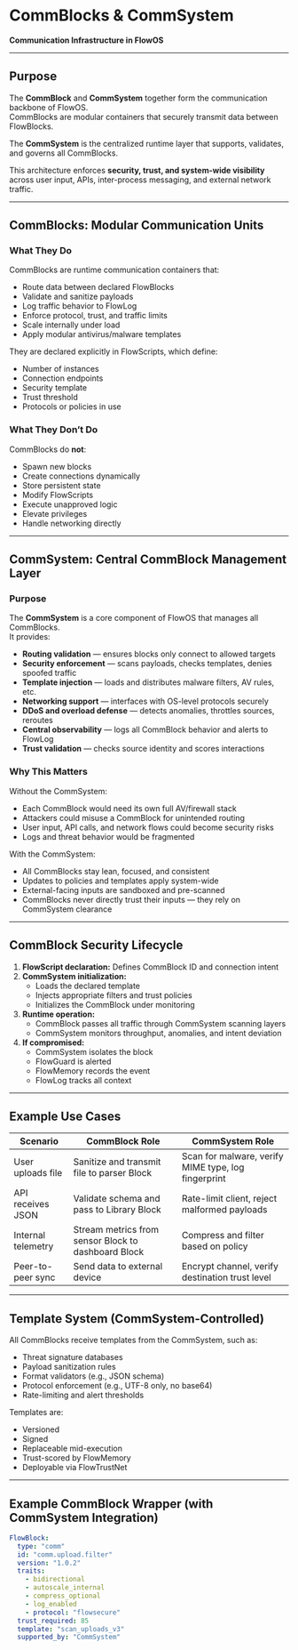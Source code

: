 # CommBlocks & CommSystem  
**Communication Infrastructure in FlowOS**

---

## Purpose

The **CommBlock** and **CommSystem** together form the communication backbone of FlowOS.  
CommBlocks are modular containers that securely transmit data between FlowBlocks.  

The **CommSystem** is the centralized runtime layer that supports, validates, and governs all CommBlocks.  

This architecture enforces **security, trust, and system-wide visibility** across user input, APIs, inter-process messaging, and external network traffic.

---

## CommBlocks: Modular Communication Units

### What They Do
CommBlocks are runtime communication containers that:

- Route data between declared FlowBlocks  
- Validate and sanitize payloads  
- Log traffic behavior to FlowLog  
- Enforce protocol, trust, and traffic limits  
- Scale internally under load  
- Apply modular antivirus/malware templates  

They are declared explicitly in FlowScripts, which define:

- Number of instances  
- Connection endpoints  
- Security template  
- Trust threshold  
- Protocols or policies in use  

### What They Don’t Do
CommBlocks do **not**:

- Spawn new blocks  
- Create connections dynamically  
- Store persistent state  
- Modify FlowScripts  
- Execute unapproved logic  
- Elevate privileges  
- Handle networking directly  

---

## CommSystem: Central CommBlock Management Layer

### Purpose
The **CommSystem** is a core component of FlowOS that manages all CommBlocks.  
It provides:

- **Routing validation** — ensures blocks only connect to allowed targets  
- **Security enforcement** — scans payloads, checks templates, denies spoofed traffic  
- **Template injection** — loads and distributes malware filters, AV rules, etc.  
- **Networking support** — interfaces with OS-level protocols securely  
- **DDoS and overload defense** — detects anomalies, throttles sources, reroutes  
- **Central observability** — logs all CommBlock behavior and alerts to FlowLog  
- **Trust validation** — checks source identity and scores interactions  

### Why This Matters
Without the CommSystem:

- Each CommBlock would need its own full AV/firewall stack  
- Attackers could misuse a CommBlock for unintended routing  
- User input, API calls, and network flows could become security risks  
- Logs and threat behavior would be fragmented  

With the CommSystem:

- All CommBlocks stay lean, focused, and consistent  
- Updates to policies and templates apply system-wide  
- External-facing inputs are sandboxed and pre-scanned  
- CommBlocks never directly trust their inputs — they rely on CommSystem clearance  

---

## CommBlock Security Lifecycle

1. **FlowScript declaration:** Defines CommBlock ID and connection intent  
2. **CommSystem initialization:**
   - Loads the declared template  
   - Injects appropriate filters and trust policies  
   - Initializes the CommBlock under monitoring  
3. **Runtime operation:**
   - CommBlock passes all traffic through CommSystem scanning layers  
   - CommSystem monitors throughput, anomalies, and intent deviation  
4. **If compromised:**
   - CommSystem isolates the block  
   - FlowGuard is alerted  
   - FlowMemory records the event  
   - FlowLog tracks all context  

---

## Example Use Cases

| Scenario | CommBlock Role | CommSystem Role |
|-----------|----------------|-----------------|
| User uploads file | Sanitize and transmit file to parser Block | Scan for malware, verify MIME type, log fingerprint |
| API receives JSON | Validate schema and pass to Library Block | Rate-limit client, reject malformed payloads |
| Internal telemetry | Stream metrics from sensor Block to dashboard Block | Compress and filter based on policy |
| Peer-to-peer sync | Send data to external device | Encrypt channel, verify destination trust level |

---

## Template System (CommSystem-Controlled)

All CommBlocks receive templates from the CommSystem, such as:

- Threat signature databases  
- Payload sanitization rules  
- Format validators (e.g., JSON schema)  
- Protocol enforcement (e.g., UTF-8 only, no base64)  
- Rate-limiting and alert thresholds  

Templates are:

- Versioned  
- Signed  
- Replaceable mid-execution  
- Trust-scored by FlowMemory  
- Deployable via FlowTrustNet  

---

## Example CommBlock Wrapper (with CommSystem Integration)

```yaml
FlowBlock:
  type: "comm"
  id: "comm.upload.filter"
  version: "1.0.2"
  traits:
    - bidirectional
    - autoscale_internal
    - compress_optional
    - log_enabled
    - protocol: "flowsecure"
  trust_required: 85
  template: "scan_uploads_v3"
  supported_by: "CommSystem"
